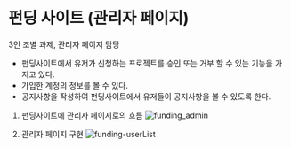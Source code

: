 # 펀딩 사이트 (관리자 페이지)
3인 조별 과제, 관리자 페이지 담당

- 펀딩사이트에서 유저가 신청하는 프로젝트를 승인 또는 거부 할 수 있는 기능을 가지고 있다.
- 가입한 계정의 정보를 볼 수 있다.
- 공지사항을 작성하여 펀딩사이트에서 유저들이 공지사항을 볼 수 있도록 한다.

1) 펀딩사이트에 관리자 페이지로의 흐름
![funding_admin](https://user-images.githubusercontent.com/74960408/146297231-f739f547-b938-4c59-86f5-c9ff5f1ca042.jpg)

2) 관리자 페이지 구현
![funding-userList](https://user-images.githubusercontent.com/74960408/146298603-954b50c7-22cf-4f19-907b-769dba8bcbfb.jpg)
